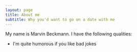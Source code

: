 ```yaml
---
layout: page
title: About me
subtitle: Why you'd want to go on a date with me
---
```


My name is Marvin Beckmann. I have the following qualities:

- I'm quite humorous if you like bad jokes
